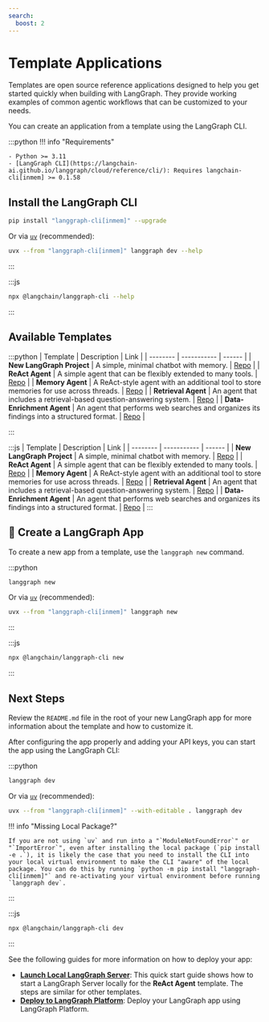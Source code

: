```yaml
---
search:
  boost: 2
---
```


# Template Applications

Templates are open source reference applications designed to help you get started quickly when building with LangGraph. They provide working examples of common agentic workflows that can be customized to your needs.

You can create an application from a template using the LangGraph CLI.

:::python
!!! info "Requirements"

    - Python >= 3.11
    - [LangGraph CLI](https://langchain-ai.github.io/langgraph/cloud/reference/cli/): Requires langchain-cli[inmem] >= 0.1.58

## Install the LangGraph CLI

```bash
pip install "langgraph-cli[inmem]" --upgrade
```

Or via [`uv`](https://docs.astral.sh/uv/getting-started/installation/) (recommended):

```bash
uvx --from "langgraph-cli[inmem]" langgraph dev --help
```

:::

:::js

```bash
npx @langchain/langgraph-cli --help
```

:::

## Available Templates

:::python
| Template | Description | Link |
| -------- | ----------- | ------ |
| **New LangGraph Project** | A simple, minimal chatbot with memory. | [Repo](https://github.com/langchain-ai/new-langgraph-project) |
| **ReAct Agent** | A simple agent that can be flexibly extended to many tools. | [Repo](https://github.com/langchain-ai/react-agent) |
| **Memory Agent** | A ReAct-style agent with an additional tool to store memories for use across threads. | [Repo](https://github.com/langchain-ai/memory-agent) |
| **Retrieval Agent** | An agent that includes a retrieval-based question-answering system. | [Repo](https://github.com/langchain-ai/retrieval-agent-template) |
| **Data-Enrichment Agent** | An agent that performs web searches and organizes its findings into a structured format. | [Repo](https://github.com/langchain-ai/data-enrichment) |

:::

:::js
| Template | Description | Link |
| -------- | ----------- | ------ |
| **New LangGraph Project** | A simple, minimal chatbot with memory. | [Repo](https://github.com/langchain-ai/new-langgraphjs-project) |
| **ReAct Agent** | A simple agent that can be flexibly extended to many tools. | [Repo](https://github.com/langchain-ai/react-agent-js) |
| **Memory Agent** | A ReAct-style agent with an additional tool to store memories for use across threads. | [Repo](https://github.com/langchain-ai/memory-agent-js) |
| **Retrieval Agent** | An agent that includes a retrieval-based question-answering system. | [Repo](https://github.com/langchain-ai/retrieval-agent-template-js) |
| **Data-Enrichment Agent** | An agent that performs web searches and organizes its findings into a structured format. | [Repo](https://github.com/langchain-ai/data-enrichment-js) |
:::

## 🌱 Create a LangGraph App

To create a new app from a template, use the `langgraph new` command.

:::python

```bash
langgraph new
```

Or via [`uv`](https://docs.astral.sh/uv/getting-started/installation/) (recommended):

```bash
uvx --from "langgraph-cli[inmem]" langgraph new
```

:::

:::js

```bash
npx @langchain/langgraph-cli new
```

:::

## Next Steps

Review the `README.md` file in the root of your new LangGraph app for more information about the template and how to customize it.

After configuring the app properly and adding your API keys, you can start the app using the LangGraph CLI:

:::python

```bash
langgraph dev
```

Or via [`uv`](https://docs.astral.sh/uv/getting-started/installation/) (recommended):

```bash
uvx --from "langgraph-cli[inmem]" --with-editable . langgraph dev
```

!!! info "Missing Local Package?"

    If you are not using `uv` and run into a "`ModuleNotFoundError`" or "`ImportError`", even after installing the local package (`pip install -e .`), it is likely the case that you need to install the CLI into your local virtual environment to make the CLI "aware" of the local package. You can do this by running `python -m pip install "langgraph-cli[inmem]"` and re-activating your virtual environment before running `langgraph dev`.

:::

:::js

```bash
npx @langchain/langgraph-cli dev
```

:::

See the following guides for more information on how to deploy your app:

- **[Launch Local LangGraph Server](../tutorials/langgraph-platform/local-server.md)**: This quick start guide shows how to start a LangGraph Server locally for the **ReAct Agent** template. The steps are similar for other templates.
- **[Deploy to LangGraph Platform](../cloud/quick_start.md)**: Deploy your LangGraph app using LangGraph Platform.
